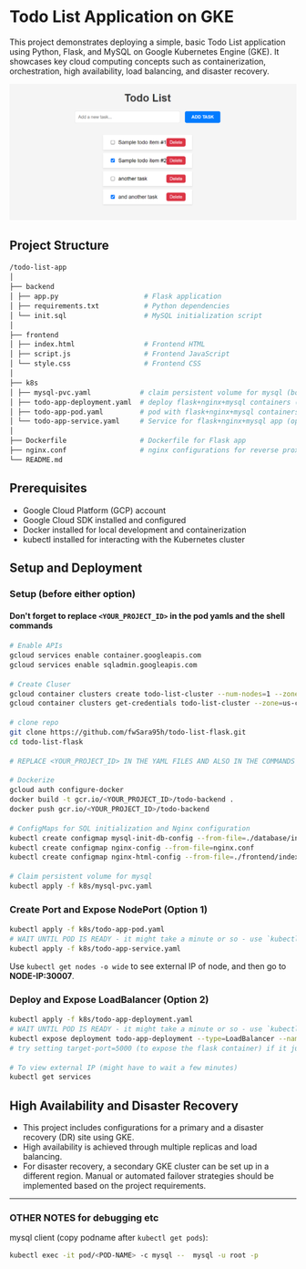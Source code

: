 # Todo List Application on GKE

This project demonstrates deploying a simple, basic Todo List application using Python, Flask, and MySQL on Google Kubernetes Engine (GKE). It showcases key cloud computing concepts such as containerization, orchestration, high availability, load balancing, and disaster recovery.

![Screenshot](Screenshot.png)

## Project Structure

```graphql
/todo-list-app
│
├── backend
│ ├── app.py                     # Flask application
│ ├── requirements.txt           # Python dependencies
│ └── init.sql                   # MySQL initialization script
│
├── frontend
│ ├── index.html                 # Frontend HTML
│ ├── script.js                  # Frontend JavaScript
│ └── style.css                  # Frontend CSS
│
├── k8s
│ ├── mysql-pvc.yaml            # claim persistent volume for mysql (both options)
│ ├── todo-app-deployment.yaml  # deploy flask+nginx+mysql containers (option 2)
│ ├── todo-app-pod.yaml         # pod with flask+nginx+mysql containers (option 1)
│ └── todo-app-service.yaml     # Service for flask+nginx+mysql app (option 1)
│
├── Dockerfile                  # Dockerfile for Flask app
├── nginx.conf                  # nginx configurations for reverse proxy
└── README.md
```

## Prerequisites

- Google Cloud Platform (GCP) account
- Google Cloud SDK installed and configured
- Docker installed for local development and containerization
- kubectl installed for interacting with the Kubernetes cluster

## Setup and Deployment

### Setup (before either option)

#### **Don't forget to replace `<YOUR_PROJECT_ID>` in the pod yamls and the shell commands**

```sh
# Enable APIs
gcloud services enable container.googleapis.com
gcloud services enable sqladmin.googleapis.com

# Create Cluser
gcloud container clusters create todo-list-cluster --num-nodes=1 --zone=us-central1-a
gcloud container clusters get-credentials todo-list-cluster --zone=us-central1-a

# clone repo
git clone https://github.com/fwSara95h/todo-list-flask.git
cd todo-list-flask

# REPLACE <YOUR_PROJECT_ID> IN THE YAML FILES AND ALSO IN THE COMMANDS BELOW

# Dockerize
gcloud auth configure-docker
docker build -t gcr.io/<YOUR_PROJECT_ID>/todo-backend .
docker push gcr.io/<YOUR_PROJECT_ID>/todo-backend

# ConfigMaps for SQL initialization and Nginx configuration
kubectl create configmap mysql-init-db-config --from-file=./database/init.sql
kubectl create configmap nginx-config --from-file=nginx.conf
kubectl create configmap nginx-html-config --from-file=./frontend/index.html --from-file=./frontend/script.js --from-file=./frontend/style.css

# Claim persistent volume for mysql
kubectl apply -f k8s/mysql-pvc.yaml 
```

### Create Port and Expose NodePort (Option 1)

```sh
kubectl apply -f k8s/todo-app-pod.yaml
# WAIT UNTIL POD IS READY - it might take a minute or so - use `kubectl get pods` to check that all 3 containers are ready
kubectl apply -f k8s/todo-app-service.yaml
```

Use `kubectl get nodes -o wide` to see external IP of node, and then go to **NODE-IP:30007**.

### Deploy and Expose LoadBalancer (Option 2)

```sh
kubectl apply -f k8s/todo-app-deployment.yaml
# WAIT UNTIL POD IS READY - it might take a minute or so - use `kubectl get pods` to check that all 3 containers are ready
kubectl expose deployment todo-app-deployment --type=LoadBalancer --name=todo-app-service --port=80 --target-port=80
# try setting target-port=5000 (to expose the flask container) if it just shows the nginx welcome page

# To view external IP (might have to wait a few minutes)
kubectl get services
```

## High Availability and Disaster Recovery
- This project includes configurations for a primary and a disaster recovery (DR) site using GKE.
- High availability is achieved through multiple replicas and load balancing.
- For disaster recovery, a secondary GKE cluster can be set up in a different region. Manual or automated failover strategies should be implemented based on the project requirements.


----

### OTHER NOTES for debugging etc

mysql client (copy podname after `kubectl get pods`):
```sh
kubectl exec -it pod/<POD-NAME> -c mysql --  mysql -u root -p
```
